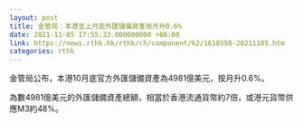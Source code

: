 ```yaml
---
layout: post
title: 金管局：本港至上月底外匯儲備資產按月升0.6%
date: 2021-11-05 17:55:33.000000000 +08:00
link: https://news.rthk.hk/rthk/ch/component/k2/1618558-20211105.htm
categories: rthk
---
```


金管局公布，本港10月底官方外匯儲備資產為4981億美元，按月升0.6%。

為數4981億美元的外匯儲備資產總額，相當於香港流通貨幣約7倍，或港元貨幣供應M3約48%。
